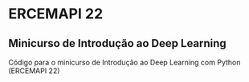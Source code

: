 # ERCEMAPI 22
## Minicurso de Introdução ao Deep Learning
Código para o minicurso de Introdução ao Deep Learning com Python (ERCEMAPI 22)
